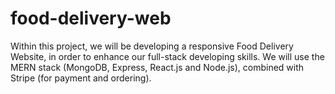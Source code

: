 # food-delivery-web

Within this project, we will be developing a responsive Food Delivery Website, in order to enhance our full-stack developing skills. We will use the MERN stack (MongoDB, Express, React.js and Node.js), combined with Stripe (for payment and ordering). 
